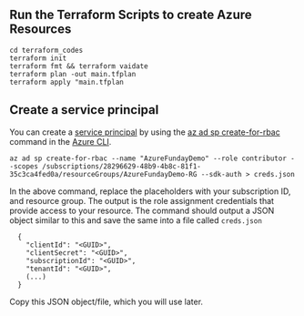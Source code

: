 ## Run the Terraform Scripts to create Azure Resources

```
cd terraform_codes
terraform init
terraform fmt && terraform vaidate
terraform plan -out main.tfplan
terraform apply "main.tfplan
```

## Create a service principal

You can create a [service principal](https://docs.microsoft.com/en-us/azure/active-directory/develop/app-objects-and-service-principals#service-principal-object) by using the [az ad sp create-for-rbac](https://docs.microsoft.com/en-us/cli/azure/ad/sp#az-ad-sp-create-for-rbac) command in the [Azure CLI](https://docs.microsoft.com/en-us/cli/azure/).

```
az ad sp create-for-rbac --name "AzureFundayDemo" --role contributor --scopes /subscriptions/28296629-48b9-4b8c-81f1-35c3ca4fed0a/resourceGroups/AzureFundayDemo-RG --sdk-auth > creds.json
```

In the above command, replace the placeholders with your subscription ID, and resource group. The output is the role assignment credentials that provide access to your resource. The command should output a JSON object similar to this and save the same into a file called `creds.json`

```
  {
    "clientId": "<GUID>",
    "clientSecret": "<GUID>",
    "subscriptionId": "<GUID>",
    "tenantId": "<GUID>",
    (...)
  }
```

Copy this JSON object/file, which you will use later.
